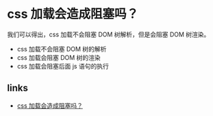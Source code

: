 # css 加载会造成阻塞吗？

我们可以得出，css 加载不会阻塞 DOM 树解析，但是会阻塞 DOM 树渲染。

- css 加载不会阻塞 DOM 树的解析
- css 加载会阻塞 DOM 树的渲染
- css 加载会阻塞后面 js 语句的执行

## links

- [css 加载会造成阻塞吗？](https://zhuanlan.zhihu.com/p/43282197)
